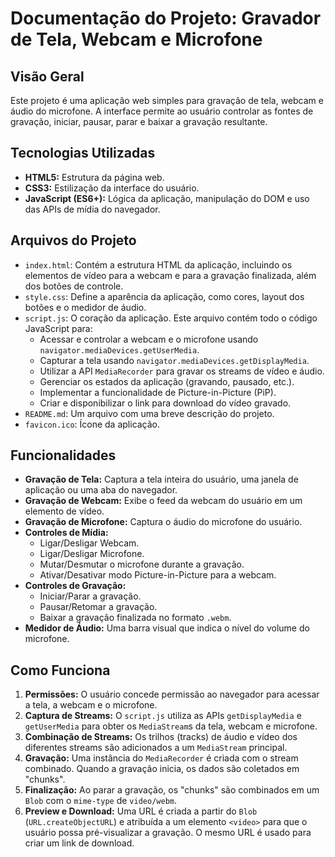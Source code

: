 # Documentação do Projeto: Gravador de Tela, Webcam e Microfone

## Visão Geral

Este projeto é uma aplicação web simples para gravação de tela, webcam e áudio do microfone. A interface permite ao usuário controlar as fontes de gravação, iniciar, pausar, parar e baixar a gravação resultante.

## Tecnologias Utilizadas

*   **HTML5:** Estrutura da página web.
*   **CSS3:** Estilização da interface do usuário.
*   **JavaScript (ES6+):** Lógica da aplicação, manipulação do DOM e uso das APIs de mídia do navegador.

## Arquivos do Projeto

*   `index.html`: Contém a estrutura HTML da aplicação, incluindo os elementos de vídeo para a webcam e para a gravação finalizada, além dos botões de controle.
*   `style.css`: Define a aparência da aplicação, como cores, layout dos botões e o medidor de áudio.
*   `script.js`: O coração da aplicação. Este arquivo contém todo o código JavaScript para:
    *   Acessar e controlar a webcam e o microfone usando `navigator.mediaDevices.getUserMedia`.
    *   Capturar a tela usando `navigator.mediaDevices.getDisplayMedia`.
    *   Utilizar a API `MediaRecorder` para gravar os streams de vídeo e áudio.
    *   Gerenciar os estados da aplicação (gravando, pausado, etc.).
    *   Implementar a funcionalidade de Picture-in-Picture (PiP).
    *   Criar e disponibilizar o link para download do vídeo gravado.
*   `README.md`: Um arquivo com uma breve descrição do projeto.
*   `favicon.ico`: Ícone da aplicação.

## Funcionalidades

*   **Gravação de Tela:** Captura a tela inteira do usuário, uma janela de aplicação ou uma aba do navegador.
*   **Gravação de Webcam:** Exibe o feed da webcam do usuário em um elemento de vídeo.
*   **Gravação de Microfone:** Captura o áudio do microfone do usuário.
*   **Controles de Mídia:**
    *   Ligar/Desligar Webcam.
    *   Ligar/Desligar Microfone.
    *   Mutar/Desmutar o microfone durante a gravação.
    *   Ativar/Desativar modo Picture-in-Picture para a webcam.
*   **Controles de Gravação:**
    *   Iniciar/Parar a gravação.
    *   Pausar/Retomar a gravação.
    *   Baixar a gravação finalizada no formato `.webm`.
*   **Medidor de Áudio:** Uma barra visual que indica o nível do volume do microfone.

## Como Funciona

1.  **Permissões:** O usuário concede permissão ao navegador para acessar a tela, a webcam e o microfone.
2.  **Captura de Streams:** O `script.js` utiliza as APIs `getDisplayMedia` e `getUserMedia` para obter os `MediaStream`s da tela, webcam e microfone.
3.  **Combinação de Streams:** Os trilhos (tracks) de áudio e vídeo dos diferentes streams são adicionados a um `MediaStream` principal.
4.  **Gravação:** Uma instância do `MediaRecorder` é criada com o stream combinado. Quando a gravação inicia, os dados são coletados em "chunks".
5.  **Finalização:** Ao parar a gravação, os "chunks" são combinados em um `Blob` com o `mime-type` de `video/webm`.
6.  **Preview e Download:** Uma URL é criada a partir do `Blob` (`URL.createObjectURL`) e atribuída a um elemento `<video>` para que o usuário possa pré-visualizar a gravação. O mesmo URL é usado para criar um link de download.
